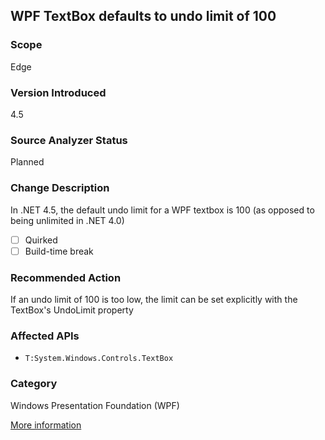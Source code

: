 ## WPF TextBox defaults to undo limit of 100

### Scope
Edge

### Version Introduced
4.5

### Source Analyzer Status
Planned

### Change Description
In .NET 4.5, the default undo limit for a WPF textbox is 100 (as opposed to being unlimited in .NET 4.0)

- [ ] Quirked
- [ ] Build-time break

### Recommended Action
If an undo limit of 100 is too low, the limit can be set explicitly with the TextBox's UndoLimit property

### Affected APIs
* `T:System.Windows.Controls.TextBox`

### Category
Windows Presentation Foundation (WPF)

[More information](https://msdn.microsoft.com/en-us/library/hh367887(v=vs.110).aspx)

<!-- breaking change id: 51 -->
